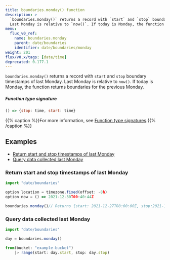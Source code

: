 ```yaml
---
title: boundaries.monday() function
description: >
  `boundaries.monday()` returns a record with `start` and `stop` boundary timestamps of last Monday.
  Last Monday is relative to `now()`. If today is Monday, the function returns boundaries for the previous Monday.
menu:
  flux_v0_ref:
    name: boundaries.monday
    parent: date/boundaries
    identifier: date/boundaries/monday
weight: 201
flux/v0.x/tags: [date/time]
deprecated: 0.177.1
---
```


<!------------------------------------------------------------------------------

IMPORTANT: This page was generated from comments in the Flux source code. Any
edits made directly to this page will be overwritten the next time the
documentation is generated. 

To make updates to this documentation, update the function comments above the
function definition in the Flux source code:

https://github.com/influxdata/flux/blob/master/stdlib/date/boundaries/boundaries.flux#L118-L122

Contributing to Flux: https://github.com/influxdata/flux#contributing
Fluxdoc syntax: https://github.com/influxdata/flux/blob/master/docs/fluxdoc.md

------------------------------------------------------------------------------->

`boundaries.monday()` returns a record with `start` and `stop` boundary timestamps of last Monday.
Last Monday is relative to `now()`. If today is Monday, the function returns boundaries for the previous Monday.



##### Function type signature

```js
() => {stop: time, start: time}
```

{{% caption %}}For more information, see [Function type signatures](/flux/v0/function-type-signatures/).{{% /caption %}}


## Examples

- [Return start and stop timestamps of last Monday](#return-start-and-stop-timestamps-of-last-monday)
- [Query data collected last Monday](#query-data-collected-last-monday)

### Return start and stop timestamps of last Monday

```js
import "date/boundaries"

option location = timezone.fixed(offset: -8h)
option now = () => 2021-12-30T00:40:44Z

boundaries.monday()// Returns {start: 2021-12-27T08:00:00Z, stop:2021-12-28T08:00:00Z }


```


### Query data collected last Monday

```js
import "date/boundaries"

day = boundaries.monday()

from(bucket: "example-bucket")
    |> range(start: day.start, stop: day.stop)

```

